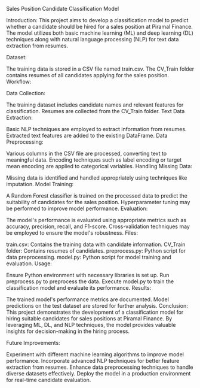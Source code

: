 Sales Position Candidate Classification Model

Introduction: This project aims to develop a classification model to predict whether a candidate should be hired for a sales position at Piramal Finance. The model utilizes both basic machine learning (ML) and deep learning (DL) techniques along with natural language processing (NLP) for text data extraction from resumes.

Dataset:

The training data is stored in a CSV file named train.csv.
The CV_Train folder contains resumes of all candidates applying for the sales position.
Workflow:

Data Collection:

The training dataset includes candidate names and relevant features for classification.
Resumes are collected from the CV_Train folder.
Text Data Extraction:

Basic NLP techniques are employed to extract information from resumes.
Extracted text features are added to the existing DataFrame.
Data Preprocessing:

Various columns in the CSV file are processed, converting text to meaningful data.
Encoding techniques such as label encoding or target mean encoding are applied to categorical variables.
Handling Missing Data:

Missing data is identified and handled appropriately using techniques like imputation.
Model Training:

A Random Forest classifier is trained on the processed data to predict the suitability of candidates for the sales position.
Hyperparameter tuning may be performed to improve model performance.
Evaluation:

The model's performance is evaluated using appropriate metrics such as accuracy, precision, recall, and F1-score.
Cross-validation techniques may be employed to ensure the model's robustness.
Files:

train.csv: Contains the training data with candidate information.
CV_Train folder: Contains resumes of candidates.
preprocess.py: Python script for data preprocessing.
model.py: Python script for model training and evaluation.
Usage:

Ensure Python environment with necessary libraries is set up.
Run preprocess.py to preprocess the data.
Execute model.py to train the classification model and evaluate its performance.
Results:

The trained model's performance metrics are documented.
Model predictions on the test dataset are stored for further analysis.
Conclusion: This project demonstrates the development of a classification model for hiring suitable candidates for sales positions at Piramal Finance. By leveraging ML, DL, and NLP techniques, the model provides valuable insights for decision-making in the hiring process.

Future Improvements:

Experiment with different machine learning algorithms to improve model performance.
Incorporate advanced NLP techniques for better feature extraction from resumes.
Enhance data preprocessing techniques to handle diverse datasets effectively.
Deploy the model in a production environment for real-time candidate evaluation.
